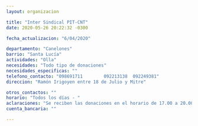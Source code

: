 ```yaml
---
layout: organizacion

title: "Inter Sindical PIT-CNT"
date: 2020-05-26 20:22:32 -0300

fecha_actualizacion: "6/04/2020"

departamento: "Canelones"
barrio: "Santa Lucía"
actividades: "Olla"
necesidades: "Todo tipo de donaciones"
necesidades_especificas: ""
telefono_contacto: "098691711        092213138  092249381"
direccion: "Ramón Irigoyen entre 18 de Julio y Mitre"

otros_contactos: ""
horario: "Todos los días - "
aclaraciones: "Se reciben las donaciones en el horario de 17.00 a 20.00 hs en el local de la Inter Sindical del PIT-CNT. Sábados y domingos también merienda."
cuenta_bancaria: ""

---
```

